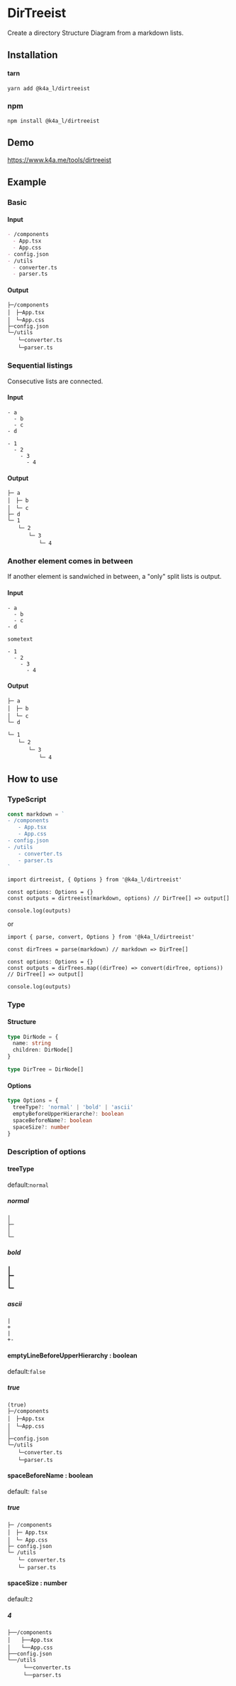 # DirTreeist

Create a directory Structure Diagram from a markdown lists.

## Installation

#### tarn

```shell
yarn add @k4a_l/dirtreeist
```

### npm

```shell
npm install @k4a_l/dirtreeist
```

## Demo

https://www.k4a.me/tools/dirtreeist

## Example

### Basic

#### Input

```markdown
- /components
　- App.tsx
　- App.css
- config.json
- /utils
　- converter.ts
　- parser.ts
```

#### Output


```text
├─/components
│　├─App.tsx
│　└─App.css
├─config.json
└─/utils
　　└─converter.ts
　　└─parser.ts
```

### Sequential listings

Consecutive lists are connected.
#### Input
```
- a
  - b
  - c
- d

- 1
  - 2
    - 3
      - 4
```
#### Output
```
├─ a
│　├─ b
│　└─ c
├─ d
└─ 1
　　└─ 2
　　　　└─ 3
　　　　　　└─ 4
```

### Another element comes in between

If another element is sandwiched in between, a "only" split lists is output.

#### Input
```dirtree
- a
  - b
  - c
- d

sometext

- 1
  - 2
    - 3
      - 4
```


#### Output
```
├─ a
│　├─ b
│　└─ c
└─ d
```
```
└─ 1
　　└─ 2
　　　　└─ 3
　　　　　　└─ 4
```

## How to use

### TypeScript

```ts
const markdown = `
- /components
　　- App.tsx
　　- App.css
- config.json
- /utils
　　- converter.ts
　　- parser.ts
`
```

```tsx
import dirtreeist, { Options } from '@k4a_l/dirtreeist'

const options: Options = {}
const outputs = dirtreeist(markdown, options) // DirTree[] => output[]

console.log(outputs)
```

or

```tsx
import { parse, convert, Options } from '@k4a_l/dirtreeist'

const dirTrees = parse(markdown) // markdown => DirTree[]

const options: Options = {}
const outputs = dirTrees.map((dirTree) => convert(dirTree, options)) // DirTree[] => output[]

console.log(outputs)
```

### Type

#### Structure

```ts
type DirNode = {
　name: string
　children: DirNode[]
}

type DirTree = DirNode[]
```

#### Options

```ts
type Options = {
　treeType?: 'normal' | 'bold' | 'ascii'
　emptyBeforeUpperHierarche?: boolean
　spaceBeforeName?: boolean
　spaceSize?: number
}
```

### Description of options

#### treeType

default:`normal`

##### normal

```
│
├─
│
└─
```

##### bold

```
┃
┣━
┃
┗━
```

##### ascii

```
|
+
|
+-
```

#### emptyLineBeforeUpperHierarchy : boolean

default:`false`

##### true

```text
(true)
├─/components
│　├─App.tsx
│　└─App.css
│
├─config.json
└─/utils
　　└─converter.ts
　　└─parser.ts
```

#### spaceBeforeName : boolean

default: `false`

##### true

```text
├─ /components
│　├─ App.tsx
│　└─ App.css
├─ config.json
└─ /utils
　　└─ converter.ts
　　└─ parser.ts
```

#### spaceSize : number

default:`2`

##### 4

```text
├──/components
│　　├──App.tsx
│　　└──App.css
├──config.json
└──/utils
　　　└──converter.ts
　　　└──parser.ts
```
